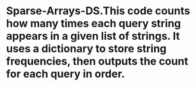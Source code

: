 # Sparse-Arrays-DS.This code counts how many times each query string appears in a given list of strings. It uses a dictionary to store string frequencies, then outputs the count for each query in order.
